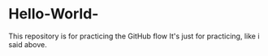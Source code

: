 # Hello-World-
This repository is for practicing the GitHub flow 
It's just for practicing, like i said above.
